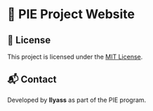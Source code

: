 # 🚀  PIE Project Website

## 📄 License

This project is licensed under the [MIT License](LICENSE).

## 📬 Contact

Developed by **Ilyass** as part of the  PIE program.

